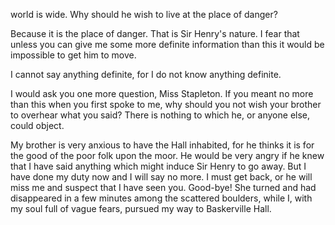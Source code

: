 world is wide. Why should he wish to live at the place of danger?

Because it is the place of danger. That is Sir Henry's nature. I fear
that unless you can give me some more definite information than this it
would be impossible to get him to move.

I cannot say anything definite, for I do not know anything definite.

I would ask you one more question, Miss Stapleton. If you meant no
more than this when you first spoke to me, why should you not wish your
brother to overhear what you said? There is nothing to which he, or
anyone else, could object.

My brother is very anxious to have the Hall inhabited, for he thinks
it is for the good of the poor folk upon the moor. He would be very
angry if he knew that I have said anything which might induce Sir Henry
to go away. But I have done my duty now and I will say no more. I must
get back, or he will miss me and suspect that I have seen you.
Good-bye! She turned and had disappeared in a few minutes among the
scattered boulders, while I, with my soul full of vague fears, pursued
my way to Baskerville Hall.
